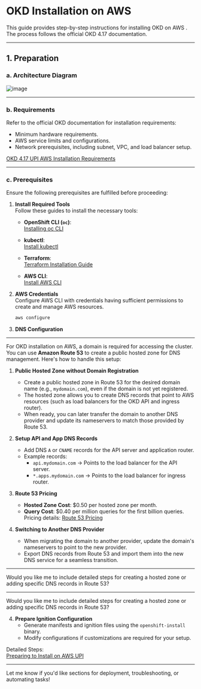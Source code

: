 
# OKD Installation on AWS 

This guide provides step-by-step instructions for installing OKD on AWS . The process follows the official OKD 4.17 documentation.

---

## **1. Preparation**

### **a. Architecture Diagram**
![image](https://github.com/user-attachments/assets/fc97f2ec-c767-4f62-9a0c-7e83455da7d9)


---

### **b. Requirements**
Refer to the official OKD documentation for installation requirements:
- Minimum hardware requirements.
- AWS service limits and configurations.
- Network prerequisites, including subnet, VPC, and load balancer setup.

[OKD 4.17 UPI AWS Installation Requirements](https://docs.okd.io/4.17/installing/installing_aws/upi/upi-aws-installation-reqs.html)

---

### **c. Prerequisites**
Ensure the following prerequisites are fulfilled before proceeding:

1. **Install Required Tools**  
   Follow these guides to install the necessary tools:

   - **OpenShift CLI (`oc`)**:  
     [Installing oc CLI](https://docs.okd.io/4.17/cli_reference/openshift_cli/getting-started-cli.html)  

   - **kubectl**:  
     [Install kubectl](https://kubernetes.io/docs/tasks/tools/install-kubectl/)  

   - **Terraform**:  
     [Terraform Installation Guide](https://developer.hashicorp.com/terraform/tutorials/aws-get-started/install-cli)  

   - **AWS CLI**:  
     [Install AWS CLI](https://docs.aws.amazon.com/cli/latest/userguide/getting-started-install.html)

2. **AWS Credentials**  
   Configure AWS CLI with credentials having sufficient permissions to create and manage AWS resources.  
   ```bash
   aws configure
   ```

3. **DNS Configuration**  

---

For OKD installation on AWS, a domain is required for accessing the cluster. You can use **Amazon Route 53** to create a public hosted zone for DNS management. Here's how to handle this setup:

1. **Public Hosted Zone without Domain Registration**  
   - Create a public hosted zone in Route 53 for the desired domain name (e.g., `mydomain.com`), even if the domain is not yet registered.  
   - The hosted zone allows you to create DNS records that point to AWS resources (such as load balancers for the OKD API and ingress router).  
   - When ready, you can later transfer the domain to another DNS provider and update its nameservers to match those provided by Route 53.

2. **Setup API and App DNS Records**  
   - Add DNS `A` or `CNAME` records for the API server and application router.
   - Example records:
     - `api.mydomain.com` → Points to the load balancer for the API server.
     - `*.apps.mydomain.com` → Points to the load balancer for ingress router.

3. **Route 53 Pricing**  
   - **Hosted Zone Cost**: $0.50 per hosted zone per month.  
   - **Query Cost**: $0.40 per million queries for the first billion queries.  
     Pricing details: [Route 53 Pricing](https://aws.amazon.com/route53/pricing/)

4. **Switching to Another DNS Provider**  
   - When migrating the domain to another provider, update the domain's nameservers to point to the new provider.
   - Export DNS records from Route 53 and import them into the new DNS service for a seamless transition.

---

Would you like me to include detailed steps for creating a hosted zone or adding specific DNS records in Route 53?

---

Would you like me to include detailed steps for creating a hosted zone or adding specific DNS records in Route 53?

4. **Prepare Ignition Configuration**  
   - Generate manifests and ignition files using the `openshift-install` binary.
   - Modify configurations if customizations are required for your setup.

Detailed Steps:  
[Preparing to Install on AWS UPI](https://docs.okd.io/4.17/installing/installing_aws/upi/upi-aws-preparing-to-install.html)

---

Let me know if you'd like sections for deployment, troubleshooting, or automating tasks!
